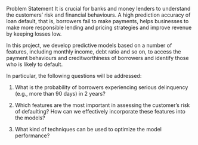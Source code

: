 Problem Statement
It is crucial for banks and money lenders to understand the customers’ risk and financial behaviours. A high prediction accuracy of loan default, that is, borrowers fail to make payments, helps businesses to make more responsible lending and pricing strategies and improve revenue by keeping losses low. 

In this project, we develop predictive models based on a number of features, including monthly income, debt ratio and so on, to access the payment behaviours and creditworthiness of borrowers and identify those who is likely to default.

In particular, the following questions will be addressed:

1.	What is the probability of borrowers experiencing serious delinquency (e.g., more than 90 days) in 2 years?

2.	Which features are the most important in assessing the customer’s risk of defaulting? How can we effectively incorporate these features into the models?

3.	What kind of techniques can be used to optimize the model performance?
